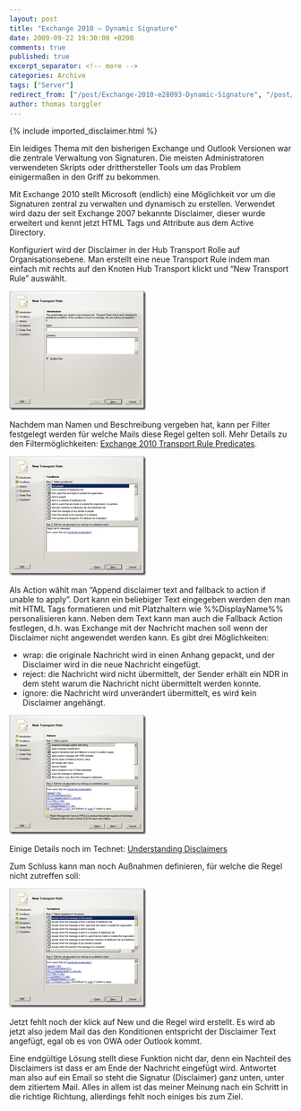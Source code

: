 ```yaml
---
layout: post
title: "Exchange 2010 – Dynamic Signature"
date: 2009-09-22 19:30:00 +0200
comments: true
published: true
excerpt_separator: <!-- more -->
categories: Archive
tags: ["Server"]
redirect_from: ["/post/Exchange-2010-e28093-Dynamic-Signature", "/post/exchange-2010-e28093-dynamic-signature"]
author: thomas torggler
---
```

<!-- more -->
{% include imported_disclaimer.html %}
<p>Ein leidiges Thema mit den bisherigen Exchange und Outlook Versionen war die zentrale Verwaltung von Signaturen. Die meisten Administratoren verwendeten Skripts oder dritthersteller Tools um das Problem einigerma&szlig;en in den Griff zu bekommen.</p>
<p>Mit Exchange 2010 stellt Microsoft (endlich) eine M&ouml;glichkeit vor um die Signaturen zentral zu verwalten und dynamisch zu erstellen. Verwendet wird dazu der seit Exchange 2007 bekannte Disclaimer, dieser wurde erweitert und kennt jetzt HTML Tags und Attribute aus dem Active Directory.</p>
<p>Konfiguriert wird der Disclaimer in der Hub Transport Rolle auf Organisationsebene. Man erstellt eine neue Transport Rule indem man einfach mit rechts auf den Knoten Hub Transport klickt und &ldquo;New Transport Rule&rdquo; ausw&auml;hlt.</p>
<p><a href="/assets/newtr.png"><img style="border-right-width: 0px; display: inline; border-top-width: 0px; border-bottom-width: 0px; border-left-width: 0px" title="New Transport Rule" src="/assets/newtr_thumb.png" border="0" alt="New Transport Rule" width="244" height="213" /></a></p>
<p>Nachdem man Namen und Beschreibung vergeben hat, kann per Filter festgelegt werden f&uuml;r welche Mails diese Regel gelten soll. Mehr Details zu den Filterm&ouml;glichkeiten: <a href="http://technet.microsoft.com/en-us/library/dd638183(EXCHG.140).aspx" target="_blank">Exchange 2010 Transport Rule Predicates</a>.&nbsp;</p>
<p><a href="/assets/trcon.jpg"><img style="border-bottom: 0px; border-left: 0px; display: inline; border-top: 0px; border-right: 0px" title="Transpor Rule Conditions" src="/assets/trcon_thumb.jpg" border="0" alt="Transpor Rule Conditions" width="244" height="213" /></a></p>
<p>Als Action w&auml;hlt man &ldquo;Append disclaimer text and fallback to action if unable to apply&rdquo;. Dort kann ein beliebiger Text eingegeben werden den man mit HTML Tags formatieren und mit Platzhaltern wie %%DisplayName%% personalisieren kann. Neben dem Text kann man auch die Fallback Action festlegen, d.h. was Exchange mit der Nachricht machen soll wenn der Disclaimer nicht angewendet werden kann. Es gibt drei M&ouml;glichkeiten:</p>
<ul>
<li>wrap: die originale Nachricht wird in einen Anhang gepackt, und der Disclaimer wird in die neue Nachricht eingef&uuml;gt.</li>
<li>reject: die Nachricht wird nicht &uuml;bermittelt, der Sender erh&auml;lt ein NDR in dem steht warum die Nachricht nicht &uuml;bermittelt werden konnte.</li>
<li>ignore: die Nachricht wird unver&auml;ndert &uuml;bermittelt, es wird kein Disclaimer angeh&auml;ngt.</li>
</ul>
<p><a href="/assets/tracti.jpg"><img style="border-bottom: 0px; border-left: 0px; display: inline; border-top: 0px; border-right: 0px" title="Transport Rule Actions" src="/assets/tracti_thumb.jpg" border="0" alt="Transport Rule Actions" width="244" height="213" /></a></p>
<p>Einige Details noch im Technet: <a href="http://technet.microsoft.com/en-us/library/bb124352(EXCHG.140).aspx" target="_blank">Understanding Disclaimers</a></p>
<p>Zum Schluss kann man noch Au&szlig;nahmen definieren, f&uuml;r welche die Regel nicht zutreffen soll:</p>
<p><a href="/assets/trex.jpg"><img style="border-bottom: 0px; border-left: 0px; display: inline; border-top: 0px; border-right: 0px" title="Transport Rule Exceptions" src="/assets/trex_thumb.jpg" border="0" alt="Transport Rule Exceptions" width="244" height="213" /></a></p>
<p>Jetzt fehlt noch der klick auf New und die Regel wird erstellt. Es wird ab jetzt also jedem Mail das den Konditionen entspricht der Disclaimer Text angef&uuml;gt, egal ob es von OWA oder Outlook kommt.</p>
<p>Eine endg&uuml;ltige L&ouml;sung stellt diese Funktion nicht dar, denn ein Nachteil des Disclaimers ist dass er am Ende der Nachricht eingef&uuml;gt wird. Antwortet man also auf ein Email so steht die Signatur (Disclaimer) ganz unten, unter dem zitiertem Mail. Alles in allem ist das meiner Meinung nach ein Schritt in die richtige Richtung, allerdings fehlt noch einiges bis zum Ziel.</p>
